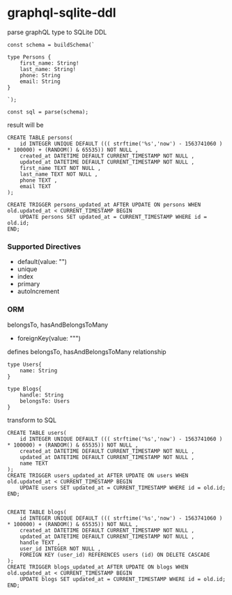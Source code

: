 # graphql-sqlite-ddl
parse graphQL type to SQLite DDL
```
const schema = buildSchema(`

type Persons {
    first_name: String!
    last_name: String!
    phone: String
    email: String
}

`);

const sql = parse(schema);

```

result will be
```
CREATE TABLE persons(
    id INTEGER UNIQUE DEFAULT ((( strftime('%s','now') - 1563741060 ) * 100000) + (RANDOM() & 65535)) NOT NULL ,
    created_at DATETIME DEFAULT CURRENT_TIMESTAMP NOT NULL ,
    updated_at DATETIME DEFAULT CURRENT_TIMESTAMP NOT NULL ,
    first_name TEXT NOT NULL ,
    last_name TEXT NOT NULL ,
    phone TEXT ,
    email TEXT
);

CREATE TRIGGER persons_updated_at AFTER UPDATE ON persons WHEN old.updated_at < CURRENT_TIMESTAMP BEGIN
    UPDATE persons SET updated_at = CURRENT_TIMESTAMP WHERE id = old.id;
END;
```

### Supported Directives
- default(value: "")
- unique
- index
- primary
- autoIncrement

### ORM
belongsTo, hasAndBelongsToMany
- foreignKey(value: """)

defines belongsTo, hasAndBelongsToMany relationship
```
type Users{
    name: String
}

type Blogs{
    handle: String
    belongsTo: Users
}
```

transform to SQL
```
CREATE TABLE users(
    id INTEGER UNIQUE DEFAULT ((( strftime('%s','now') - 1563741060 ) * 100000) + (RANDOM() & 65535)) NOT NULL ,
    created_at DATETIME DEFAULT CURRENT_TIMESTAMP NOT NULL ,
    updated_at DATETIME DEFAULT CURRENT_TIMESTAMP NOT NULL ,
    name TEXT
);
CREATE TRIGGER users_updated_at AFTER UPDATE ON users WHEN old.updated_at < CURRENT_TIMESTAMP BEGIN
    UPDATE users SET updated_at = CURRENT_TIMESTAMP WHERE id = old.id;
END;


CREATE TABLE blogs(
    id INTEGER UNIQUE DEFAULT ((( strftime('%s','now') - 1563741060 ) * 100000) + (RANDOM() & 65535)) NOT NULL ,
    created_at DATETIME DEFAULT CURRENT_TIMESTAMP NOT NULL ,
    updated_at DATETIME DEFAULT CURRENT_TIMESTAMP NOT NULL ,
    handle TEXT ,
    user_id INTEGER NOT NULL ,
    FOREIGN KEY (user_id) REFERENCES users (id) ON DELETE CASCADE
);
CREATE TRIGGER blogs_updated_at AFTER UPDATE ON blogs WHEN old.updated_at < CURRENT_TIMESTAMP BEGIN
    UPDATE blogs SET updated_at = CURRENT_TIMESTAMP WHERE id = old.id;
END;
```
